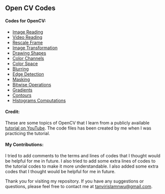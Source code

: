 ## Open CV Codes
#### Codes for OpenCV:
- [Image Reading](https://github.com/tanvirnwu/OpenCV/blob/master/Codes/ImageRead.py)
- [Video Reading](https://github.com/tanvirnwu/OpenCV/blob/master/Codes/VideoRead.py)
- [Rescale Frame](https://github.com/tanvirnwu/OpenCV/blob/master/Codes/RescaleFrame.py)
- [Image Transformation](https://github.com/tanvirnwu/OpenCV/blob/master/Codes/ImageTransformation.py)
- [Drawing Shapes](https://github.com/tanvirnwu/OpenCV/blob/master/Codes/Draw.py)
- [Color Channels](https://github.com/tanvirnwu/OpenCV/blob/master/Codes/ColorChannels.py)
- [Color Space](https://github.com/tanvirnwu/OpenCV/blob/master/Codes/ColorSpaces.py)
- [Blurring](https://github.com/tanvirnwu/OpenCV/blob/master/Codes/Blurring.py)
- [Edge Detection](https://github.com/tanvirnwu/OpenCV/blob/master/Codes/CV%20Basics.py)
- [Masking](https://github.com/tanvirnwu/OpenCV/blob/master/Codes/Masking.py)
- [Bitwise Operations](https://github.com/tanvirnwu/OpenCV/blob/master/Codes/BITWiseOperators.py)
- [Gradients](https://github.com/tanvirnwu/OpenCV/blob/master/Codes/Gradients.py)
- [Contours](https://github.com/tanvirnwu/OpenCV/blob/master/Codes/Contour.py)
- [Histograms Computations](https://github.com/tanvirnwu/OpenCV/blob/master/Codes/HistogramComputation.py)

#### Credit:
These are some topics of OpenCV that I learn from a publicly available [tutorial on YouTube](https://www.youtube.com/watch?v=oXlwWbU8l2o). The code files has been created by me when I was practicing the tutorial.

#### My Contributions:
I tried to add comments to the terms and lines of codes that I thought would be helpful for me in future. I also tried to add some extra lines of codes to the tutorial codes to make it more understandable. I also added some extra codes that I thought would be helpful for me in future.

Thank you for visiting my repository. If you have any suggestions or questions, please feel free to contact me at tanvirislamnwu@gmail.com.

